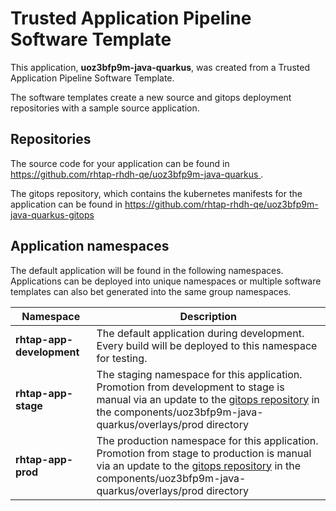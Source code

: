 # Trusted Application Pipeline Software Template

This application, **uoz3bfp9m-java-quarkus**, was created from a Trusted Application Pipeline Software Template.

The software templates create a new source and gitops deployment repositories with a sample source application. 

## Repositories

The source code for your application can be found in [https://github.com/rhtap-rhdh-qe/uoz3bfp9m-java-quarkus ](https://github.com/rhtap-rhdh-qe/uoz3bfp9m-java-quarkus ).
 
The gitops repository, which contains the kubernetes manifests for the application can be found in 
[https://github.com/rhtap-rhdh-qe/uoz3bfp9m-java-quarkus-gitops ](https://github.com/rhtap-rhdh-qe/uoz3bfp9m-java-quarkus-gitops ) 

## Application namespaces 

The default application will be found in the following namespaces. Applications can be deployed into unique namespaces or multiple software templates can also bet generated into the same group namespaces.  

|  Namespace   |  Description   |  
| -------- | -------- |   
| **rhtap-app-development** | The default application during development. Every build will be deployed to this namespace for testing. | 
| **rhtap-app-stage** | The staging namespace for this application. Promotion from development to stage is manual via an update to the [gitops repository](https://github.com/rhtap-rhdh-qe/uoz3bfp9m-java-quarkus-gitops ) in the components/uoz3bfp9m-java-quarkus/overlays/prod directory |  
| **rhtap-app-prod** | The production namespace for this application. Promotion from stage to production is manual via an update to the [gitops repository](https://github.com/rhtap-rhdh-qe/uoz3bfp9m-java-quarkus-gitops ) in the components/uoz3bfp9m-java-quarkus/overlays/prod directory | 